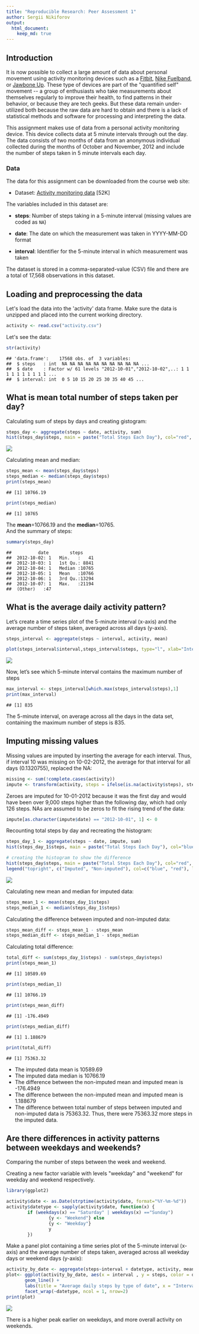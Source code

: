 ```yaml
---
title: "Reproducible Research: Peer Assessment 1"
author: Sergii Nikiforov
output: 
  html_document:
    keep_md: true
---
```

## Introduction
It is now possible to collect a large amount of data about personal movement using activity monitoring devices such as a [Fitbit](http://www.fitbit.com), [Nike Fuelband](http://www.nike.com/us/en_us/c/nikeplus-fuelband), or [Jawbone Up](https://jawbone.com/up). These type of devices are part of the "quantified self" movement -- a group of enthusiasts who take measurements about themselves regularly to improve their health, to find patterns in their behavior, or because they are tech geeks. But these data remain under-utilized both because the raw data are hard to obtain and there is a lack of statistical methods and software for processing and interpreting the data.

This assignment makes use of data from a personal activity monitoring device. This device collects data at 5 minute intervals through out the day. The data consists of two months of data from an anonymous individual collected during the months of October and November, 2012 and include the number of steps taken in 5 minute intervals each day.

### Data
The data for this assignment can be downloaded from the course web site:

* Dataset: [Activity monitoring data](https://d396qusza40orc.cloudfront.net/repdata%2Fdata%2Factivity.zip) [52K]

The variables included in this dataset are:

* **steps**: Number of steps taking in a 5-minute interval (missing values are coded as `NA`)

* **date**: The date on which the measurement was taken in YYYY-MM-DD format

* **interval**: Identifier for the 5-minute interval in which measurement was taken

The dataset is stored in a comma-separated-value (CSV) file and there are a total of 17,568 observations in this dataset.

## Loading and preprocessing the data
Let's load the data into the 'activity' data frame. Make sure the data is unzipped and placed into the current working directory.


```r
activity <- read.csv("activity.csv")
```
Let's see the data:


```r
str(activity)
```

```
## 'data.frame':	17568 obs. of  3 variables:
##  $ steps   : int  NA NA NA NA NA NA NA NA NA NA ...
##  $ date    : Factor w/ 61 levels "2012-10-01","2012-10-02",..: 1 1 1 1 1 1 1 1 1 1 ...
##  $ interval: int  0 5 10 15 20 25 30 35 40 45 ...
```

## What is mean total number of steps taken per day?

Calculating sum of steps by days and creating gistogram:

```r
steps_day <- aggregate(steps ~ date, activity, sum)
hist(steps_day$steps, main = paste("Total Steps Each Day"), col="red", xlab="Number of Steps")
```

![](PA1_files/figure-html/unnamed-chunk-3-1.png)<!-- -->

Calculating mean and median:

```r
steps_mean <- mean(steps_day$steps)
steps_median <- median(steps_day$steps)
print(steps_mean)
```

```
## [1] 10766.19
```

```r
print(steps_median)
```

```
## [1] 10765
```

The **mean**=10766.19 and the **median**=10765.  
And the summary of steps:

```r
summary(steps_day)
```

```
##          date        steps      
##  2012-10-02: 1   Min.   :   41  
##  2012-10-03: 1   1st Qu.: 8841  
##  2012-10-04: 1   Median :10765  
##  2012-10-05: 1   Mean   :10766  
##  2012-10-06: 1   3rd Qu.:13294  
##  2012-10-07: 1   Max.   :21194  
##  (Other)   :47
```

## What is the average daily activity pattern?
Let’s create a time series plot of the 5-minute interval (x-axis) and the average number of steps taken, averaged across all days (y-axis).

```r
steps_interval <- aggregate(steps ~ interval, activity, mean)

plot(steps_interval$interval,steps_interval$steps, type="l", xlab="Interval", ylab="Number of Steps",main="Average Number of Steps per Day by Interval")
```

![](PA1_files/figure-html/unnamed-chunk-6-1.png)<!-- -->

Now, let’s see which 5-minute interval contains the maximum number of steps

```r
max_interval <- steps_interval[which.max(steps_interval$steps),1]
print(max_interval)
```

```
## [1] 835
```
The 5-minute interval, on average across all the days in the data set, containing the maximum number of steps is 835.

## Imputing missing values
 
Missing values are imputed by inserting the average for each interval. Thus, if interval 10 was missing on 10-02-2012, the average for that interval for all days (0.1320755), replaced the NA:


```r
missing <- sum(!complete.cases(activity))
impute <- transform(activity, steps = ifelse(is.na(activity$steps), steps_interval$steps[match(activity$interval, steps_interval$interval)], activity$steps))
```

Zeroes are imputed for 10-01-2012 because it was the first day and would have been over 9,000 steps higher than the following day, which had only 126 steps. NAs are assumed to be zeros to fit the rising trend of the data:

```r
impute[as.character(impute$date) == "2012-10-01", 1] <- 0
```

Recounting total steps by day and recreating the histogram:

```r
steps_day_1 <- aggregate(steps ~ date, impute, sum)
hist(steps_day_1$steps, main = paste("Total Steps Each Day"), col="blue", xlab="Number of Steps")

# creating the histogram to show the difference 
hist(steps_day$steps, main = paste("Total Steps Each Day"), col="red", xlab="Number of Steps", add=T)
legend("topright", c("Imputed", "Non-imputed"), col=c("blue", "red"), lwd=2)
```

![](PA1_files/figure-html/unnamed-chunk-10-1.png)<!-- -->

Calculating new mean and median for imputed data: 

```r
steps_mean_1 <- mean(steps_day_1$steps)
steps_median_1 <- median(steps_day_1$steps)
```

Calculating the difference between imputed and non-imputed data:

```r
steps_mean_diff <- steps_mean_1 - steps_mean
steps_median_diff <- steps_median_1 - steps_median
```

Calculating total difference:

```r
total_diff <- sum(steps_day_1$steps) - sum(steps_day$steps)
print(steps_mean_1) 
```

```
## [1] 10589.69
```

```r
print(steps_median_1)
```

```
## [1] 10766.19
```

```r
print(steps_mean_diff)
```

```
## [1] -176.4949
```

```r
print(steps_median_diff)
```

```
## [1] 1.188679
```

```r
print(total_diff)
```

```
## [1] 75363.32
```
* The imputed data mean is 10589.69
* The imputed data median is 10766.19
* The difference between the non-imputed mean and imputed mean is -176.4949
* The difference between the non-imputed mean and imputed mean is 1.188679
* The difference between total number of steps between imputed and non-imputed data is 75363.32. Thus, there were 75363.32 more steps in the imputed data.


## Are there differences in activity patterns between weekdays and weekends?
Comparing the number of steps between the week and weekend.

Creating a new factor variable with levels "weekday" and "weekend" for weekday and weekend respectively.  

```r
library(ggplot2)

activity$date <- as.Date(strptime(activity$date, format="%Y-%m-%d"))
activity$datetype <- sapply(activity$date, function(x) {
        if (weekdays(x) == "Saturday" | weekdays(x) =="Sunday") 
                {y <- "Weekend"} else 
                {y <- "Weekday"}
                y
        })
```

Make a panel plot containing a time series plot of the 5-minute interval (x-axis) and the average number of steps taken, averaged across all weekday days or weekend days (y-axis):


```r
activity_by_date <- aggregate(steps~interval + datetype, activity, mean, na.rm = TRUE)
plot<- ggplot(activity_by_date, aes(x = interval , y = steps, color = datetype)) +
       geom_line() +
       labs(title = "Average daily steps by type of date", x = "Interval", y = "Average number of steps") +
       facet_wrap(~datetype, ncol = 1, nrow=2)
print(plot)
```

![](PA1_files/figure-html/unnamed-chunk-15-1.png)<!-- -->

There is a higher peak earlier on weekdays, and more overall activity on weekends.
